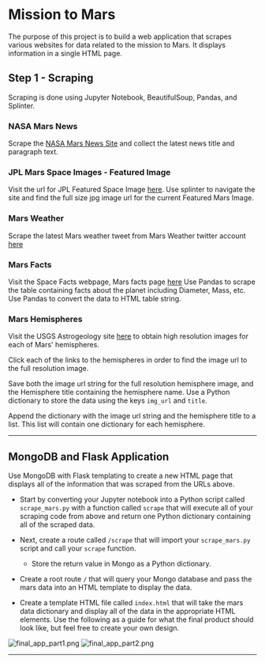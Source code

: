 # Mission to Mars

The purpose of this project is to build a web application that scrapes various websites for data related to the mission to Mars. It displays information in a single HTML page. 

## Step 1 - Scraping

Scraping is done using Jupyter Notebook, BeautifulSoup, Pandas, and Splinter.


### NASA Mars News

Scrape the [NASA Mars News Site](https://mars.nasa.gov/news/) and collect the latest news title and paragraph text.


### JPL Mars Space Images - Featured Image

Visit the url for JPL Featured Space Image [here](https://www.jpl.nasa.gov/spaceimages/?search=&category=Mars).
Use splinter to navigate the site and find the full size jpg image url for the current Featured Mars Image.

### Mars Weather

Scrape the latest Mars weather tweet from Mars Weather twitter account [here](https://twitter.com/marswxreport?lang=en) 

### Mars Facts

Visit the Space Facts webpage, Mars facts page [here](https://space-facts.com/mars/) 
Use Pandas to scrape the table containing facts about the planet including Diameter, Mass, etc.
Use Pandas to convert the data to HTML table string.

### Mars Hemispheres

Visit the USGS Astrogeology site [here](https://astrogeology.usgs.gov/search/results?q=hemisphere+enhanced&k1=target&v1=Mars) to obtain high resolution images for each of Mars' hemispheres.

Click each of the links to the hemispheres in order to find the image url to the full resolution image.

Save both the image url string for the full resolution hemisphere image, and the Hemisphere title containing the hemisphere name. Use a Python dictionary to store the data using the keys `img_url` and `title`.

Append the dictionary with the image url string and the hemisphere title to a list. This list will contain one dictionary for each hemisphere.


- - -

## MongoDB and Flask Application

Use MongoDB with Flask templating to create a new HTML page that displays all of the information that was scraped from the URLs above.

* Start by converting your Jupyter notebook into a Python script called `scrape_mars.py` with a function called `scrape` that will execute all of your scraping code from above and return one Python dictionary containing all of the scraped data.

* Next, create a route called `/scrape` that will import your `scrape_mars.py` script and call your `scrape` function.

  * Store the return value in Mongo as a Python dictionary.

* Create a root route `/` that will query your Mongo database and pass the mars data into an HTML template to display the data.

* Create a template HTML file called `index.html` that will take the mars data dictionary and display all of the data in the appropriate HTML elements. Use the following as a guide for what the final product should look like, but feel free to create your own design.

![final_app_part1.png](Images/final_app_part1.png)
![final_app_part2.png](Images/final_app_part2.png)

- - -

